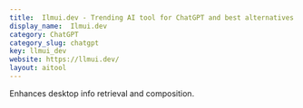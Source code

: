 ```yaml
---
title:  Ilmui.dev - Trending AI tool for ChatGPT and best alternatives
display_name:  Ilmui.dev
category: ChatGPT
category_slug: chatgpt
key: llmui_dev
website: https://llmui.dev/
layout: aitool
---
```


Enhances desktop info retrieval and composition.
